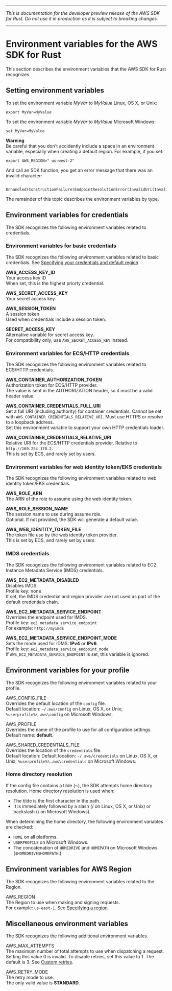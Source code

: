 --------

 *This is documentation for the developer preview release of the AWS SDK for Rust\. Do not use it in production as it is subject to breaking changes\.* 

--------

# Environment variables for the AWS SDK for Rust<a name="environment-variables"></a>

This section describes the environment variables that the AWS SDK for Rust recognizes\.

## Setting environment variables<a name="environment-variables-setting"></a>

To set the environment variable *MyVar* to *MyValue* Linux, OS X, or Unix:

```
export MyVar=MyValue
```

To set the environment variable *MyVar* to *MyValue* Microsoft Windows:

```
set MyVar=MyValue
```

**Warning**  
Be careful that you don't accidently include a space in an environment variable, especially when creating a default region\. For example, if you set:  

```
export AWS_REGION=" us-west-2"
```
And call an SDK function, you get an error message that there was an invalid character:  

```
 Unhandled(ConstructionFailure(EndpointResolutionError(InvalidUri(InvalidUriChar))))
```

The remainder of this topic describes the environment variables by type\.

## Environment variables for credentials<a name="environment-variables-credentials"></a>

The SDK recognizes the following environment variables related to credentials\.

### Environment variables for basic credentials<a name="environment-variables-credentials-basic"></a>

The SDK recognizes the following environment variables related to basic credentials\. See [Specifying your credentials and default region](credentials.md)

**AWS\_ACCESS\_KEY\_ID**  
Your access key ID  
When set, this is the highest priorty credential\.

**AWS\_SECRET\_ACCESS\_KEY**  
Your secret access key\.

**AWS\_SESSION\_TOKEN**  
A session token  
Used when credentials include a session token\.

**SECRET\_ACCESS\_KEY**  
Alternative variable for secret access key\.  
For compatibility only, use `AWS_SECRET_ACCESS_KEY` instead\.

### Environment variables for ECS/HTTP credentials<a name="environment-variables-credentials-ecs"></a>

The SDK recognizes the following environment variables related to ECS/HTTP credentials\.

**AWS\_CONTAINER\_AUTHORIZATION\_TOKEN**  
Authorization token for ECS/HTTP provider\.  
The value is sent in the AUTHORIZATION header, so it must be a valid header value\.

**AWS\_CONTAINER\_CREDENTIALS\_FULL\_URI**  
Set a full URI \(including authority\) for container credentials\. Cannot be set with `AWS_CONTAINER_CREDENTIALS_RELATIVE_URI`\. Must use HTTPS or resolve to a loopback address\.  
Set this environment variable to support your own HTTP credentials loader\.

**AWS\_CONTAINER\_CREDENTIALS\_RELATIVE\_URI**  
Relative URI for the ECS/HTTP credentials provider\. Relative to `http://169.254.170.2`\.  
This is set by ECS, and rarely set by users\.

### Environment variables for web identity token/EKS credentials<a name="environment-variables-credentials-web"></a>

The SDK recognizes the following environment variables related to web identity token/EKS credentials\.

**AWS\_ROLE\_ARN**  
The ARN of the role to assume using the web identity token\.

**AWS\_ROLE\_SESSION\_NAME**  
The session name to use during assume role\.  
Optional\. If not provided, the SDK will generate a default value\.

**AWS\_WEB\_IDENTITY\_TOKEN\_FILE**  
The token file use by the web identity token provider\.  
This is set by ECS, and rarely set by users\.

### IMDS credentials<a name="environment-variables-credentials-imds"></a>

The SDK recognizes the following environment variables related to EC2 Instance Metadata Service \(IMDS\) credentials\.

**AWS\_EC2\_METADATA\_DISABLED**  
Disables IMDS\.  
Profile key: none  
If set, the IMDS credential and region provider are not used as part of the default credentials chain\.

**AWS\_EC2\_METADATA\_SERVICE\_ENDPOINT**  
Overrides the endpoint used for IMDS\.  
Profile key: `ec2_metadata_service_endpoint`  
For example: `http://myimds`

**AWS\_EC2\_METADATA\_SERVICE\_ENDPOINT\_MODE**  
Sets the mode used for IDMS: **IPv4** or **IPv6**\.  
Profile key: `ec2_metadata_service_endpoint_mode`  
If `AWS_EC2_METADATA_SERVICE_ENDPOINT` is set, this variable is ignored\.

## Environment variables for your profile<a name="environment-variables-profile"></a>

The SDK recognizes the following environment variables related to your profile\.

AWS\_CONFIG\_FILE  
Overrides the default location of the `config` file\.  
Default location: `~/.aws/config` on Linux, OS X, or Unix; `%userprofile%\.aws\config` on Microsoft Windows\.

AWS\_PROFILE  
Overrides the name of the profile to use for all configuration settings\.  
Default name: **default**\.

AWS\_SHARED\_CREDENTIALS\_FILE  
Overrides the location of the `credentials` file\.  
Default location: Default location: `~/.aws/credentials` on Linux, OS X, or Unix; `%userprofile%\.aws\credentials` on Microsoft Windows\.

### Home directory resolution<a name="environment-variables-profile-home"></a>

If the config file contains a tilde \(**\~**\), the SDK attempts home directory resolution\. Home directory resolution is used when:
+ The tilde is the first character in the path\.
+ It is immediately followed by a slash \(/ on Linux, OS X, or Unix\) or backslash \(\\ on Microsoft Windows\)\.

When determining the home directory, the following environment variables are checked:
+ `HOME` on all platforms\.
+ `USERPROFILE` on Microsoft Windows\.
+ The concatenation of `HOMEDRIVE` and `HOMEPATH` on Microsoft Windows \(`$HOMEDRIVE$HOMEPATH`\.\)

## Environment variables for AWS Region<a name="environment-variables-region"></a>

The SDK recognizes the following environment variables related to the Region\.

AWS\_REGION  
The Region to use when making and signing requests\.  
For example: `us-east-1`\. See [Specifying a region](credentials.md#credentials-region)

## Miscellaneous environment variables<a name="environment-variables-misc"></a>

The SDK recognizes the following additional environment variables\.

AWS\_MAX\_ATTEMPTS  
The maximum number of total attempts to use when dispatching a request\.  
Setting this value 0 is invalid\. To disable retries, set this value to 1\. The default is 3\. See [Custom retries](retries.md)\.

AWS\_RETRY\_MODE  
The retry mode to use\.  
The only valid value is **STANDARD**\.
